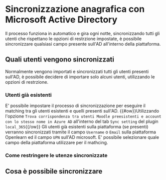 # Sincronizzazione anagrafica con Microsoft Active Directory
Il processo funziona in automatico e gira ogni notte, sincronizzando tutti gli utenti che rispettano le opzioni di restrzione impostate, è possibile sincronizzare qualsiasi campo presente sull'AD all'interno della piattaforma.

## Quali utenti vengono sincronizzati
Normalmente vengono importati e sincronizzati tutti gli utenti presenti sull'AD, è possibile decidere di importare solo alcuni utenti, utilizzando le opzioni di restrzione.

### Utenti già esistenti
E' possibile impostare il processo di sincronizzazione per eseguire il matching tra gli utenti esistenti e quelli presenti sull'AD. {{#ow}}Utilizzando l'opzione ` Trova corrispondenza tra utenti Moodle preesistenti e account con lo stesso nome in Azure AD
` all'interno del tab `Sync setting` del plugin `local_365`{{/ow}}
Gli utenti già esistenti sulla piattaforma (se presenti) verranno sincronizzati tramite il campo `Username` o `Email` sulla piattaforma Openlearn ed il campo `UPN` sull'AD microsoft.
E' possibile selezionare quale campo della piattaforma utilizzare per il mathcing.

### Come restringere le utenze sincronizzate

## Cosa è possibile sincronizzare
